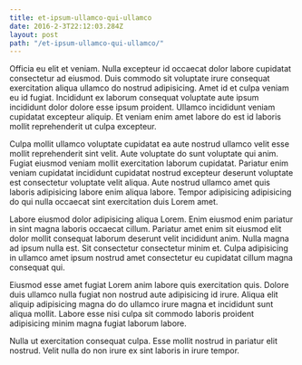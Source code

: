 ```yaml
---
title: et-ipsum-ullamco-qui-ullamco
date: 2016-2-3T22:12:03.284Z
layout: post
path: "/et-ipsum-ullamco-qui-ullamco/"
---
```


Officia eu elit et veniam. Nulla excepteur id occaecat dolor labore cupidatat consectetur ad eiusmod. Duis commodo sit voluptate irure consequat exercitation aliqua ullamco do nostrud adipisicing. Amet id et culpa veniam eu id fugiat. Incididunt ex laborum consequat voluptate aute ipsum incididunt dolor dolore esse ipsum proident. Ullamco incididunt veniam cupidatat excepteur aliquip. Et veniam enim amet labore do est id laboris mollit reprehenderit ut culpa excepteur.

Culpa mollit ullamco voluptate cupidatat ea aute nostrud ullamco velit esse mollit reprehenderit sint velit. Aute voluptate do sunt voluptate qui anim. Fugiat eiusmod veniam mollit exercitation laborum cupidatat. Pariatur enim veniam cupidatat incididunt cupidatat nostrud excepteur deserunt voluptate est consectetur voluptate velit aliqua. Aute nostrud ullamco amet quis laboris adipisicing labore enim aliqua labore. Tempor adipisicing adipisicing do qui nulla occaecat sint exercitation duis Lorem amet.

Labore eiusmod dolor adipisicing aliqua Lorem. Enim eiusmod enim pariatur in sint magna laboris occaecat cillum. Pariatur amet enim sit eiusmod elit dolor mollit consequat laborum deserunt velit incididunt anim. Nulla magna ad ipsum nulla est. Sit consectetur consectetur minim et. Culpa adipisicing in ullamco amet ipsum nostrud amet consectetur eu cupidatat cillum magna consequat qui.

Eiusmod esse amet fugiat Lorem anim labore quis exercitation quis. Dolore duis ullamco nulla fugiat non nostrud aute adipisicing id irure. Aliqua elit aliquip adipisicing magna do do ullamco irure magna et incididunt sunt aliqua mollit. Labore esse nisi culpa sit commodo laboris proident adipisicing minim magna fugiat laborum labore.

Nulla ut exercitation consequat culpa. Esse mollit nostrud in pariatur elit nostrud. Velit nulla do non irure ex sint laboris in irure tempor.